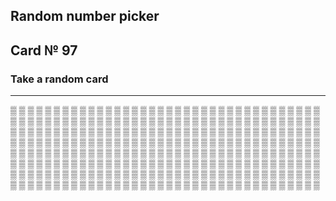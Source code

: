 ## Random number picker 

## Card № 97

### Take a random card
----
[▒](8.md) [▒](2.md) [▒](73.md) [▒](93.md) [▒](23.md) [▒](26.md) [▒](64.md) [▒](88.md) [▒](99.md) [▒](55.md) [▒](95.md) [▒](33.md) [▒](57.md) [▒](20.md) [▒](62.md) [▒](78.md) [▒](39.md) [▒](18.md) [▒](43.md) [▒](39.md) [▒](75.md) [▒](64.md) [▒](29.md) [▒](74.md) [▒](20.md) [▒](11.md) [▒](5.md) [▒](37.md) [▒](33.md) [▒](88.md) [▒](51.md) [▒](41.md) [▒](96.md) [▒](21.md) [▒](96.md) [▒](73.md) [▒](54.md) [▒](35.md) [▒](87.md) [▒](45.md) [▒](41.md) [▒](71.md) [▒](51.md) [▒](29.md) [▒](23.md) [▒](94.md) [▒](75.md) [▒](57.md) [▒](54.md) [▒](15.md) [▒](51.md) [▒](37.md) [▒](30.md) [▒](76.md) [▒](15.md) [▒](71.md) [▒](51.md) [▒](66.md) [▒](4.md) [▒](0.md) [▒](45.md) [▒](48.md) [▒](90.md) [▒](26.md) [▒](25.md) [▒](87.md) [▒](91.md) [▒](67.md) [▒](89.md) [▒](31.md) [▒](47.md) [▒](47.md) [▒](13.md) [▒](66.md) [▒](35.md) [▒](15.md) [▒](98.md) [▒](52.md) [▒](77.md) [▒](84.md) [▒](42.md) [▒](43.md) [▒](50.md) [▒](91.md) [▒](66.md) [▒](59.md) [▒](5.md) [▒](6.md) [▒](75.md) [▒](39.md) [▒](28.md) [▒](97.md) [▒](38.md) [▒](80.md) [▒](88.md) [▒](72.md) [▒](95.md) [▒](34.md) [▒](72.md) [▒](97.md) [▒](24.md) [▒](55.md) [▒](30.md) [▒](5.md) [▒](40.md) [▒](36.md) [▒](64.md) [▒](10.md) [▒](74.md) [▒](30.md) [▒](46.md) [▒](14.md) [▒](17.md) [▒](88.md) [▒](79.md) [▒](1.md) [▒](18.md) [▒](1.md) [▒](64.md) [▒](12.md) [▒](87.md) [▒](20.md) [▒](8.md) [▒](40.md) [▒](1.md) [▒](45.md) [▒](56.md) [▒](37.md) [▒](60.md) [▒](67.md) [▒](36.md) [▒](32.md) [▒](83.md) [▒](66.md) [▒](78.md) [▒](53.md) [▒](12.md) [▒](72.md) [▒](18.md) [▒](60.md) [▒](68.md) [▒](52.md) [▒](28.md) [▒](49.md) [▒](68.md) [▒](40.md) [▒](29.md) [▒](70.md) [▒](92.md) [▒](76.md) [▒](47.md) [▒](59.md) [▒](52.md) [▒](89.md) [▒](7.md) [▒](16.md) [▒](80.md) [▒](37.md) [▒](74.md) [▒](33.md) [▒](24.md) [▒](22.md) [▒](68.md) [▒](84.md) [▒](49.md) [▒](82.md) [▒](61.md) [▒](13.md) [▒](27.md) [▒](19.md) [▒](89.md) [▒](56.md) [▒](69.md) [▒](93.md) [▒](7.md) [▒](65.md) [▒](34.md) [▒](17.md) [▒](43.md) [▒](31.md) [▒](65.md) [▒](82.md) [▒](96.md) [▒](14.md) [▒](6.md) [▒](63.md) [▒](59.md) [▒](46.md) [▒](32.md) [▒](53.md) [▒](24.md) [▒](61.md) [▒](93.md) [▒](29.md) [▒](85.md) [▒](21.md) [▒](63.md) [▒](81.md) [▒](21.md) [▒](4.md) [▒](4.md) [▒](86.md) [▒](38.md) [▒](9.md) [▒](33.md) [▒](12.md) [▒](0.md) [▒](22.md) [▒](3.md) [▒](76.md) [▒](60.md) [▒](20.md) [▒](24.md) [▒](79.md) [▒](95.md) [▒](0.md) [▒](7.md) [▒](9.md) [▒](11.md) [▒](78.md) [▒](61.md) [▒](44.md) [▒](41.md) [▒](56.md) [▒](62.md) [▒](35.md) [▒](14.md) [▒](79.md) [▒](3.md) [▒](48.md) [▒](16.md) [▒](59.md) [▒](83.md) [▒](45.md) [▒](90.md) [▒](41.md) [▒](71.md) [▒](86.md) [▒](98.md) [▒](92.md) [▒](32.md) [▒](32.md) [▒](67.md) [▒](55.md) [▒](70.md) [▒](70.md) [▒](9.md) [▒](10.md) [▒](16.md) [▒](65.md) [▒](27.md) [▒](61.md) [▒](77.md) [▒](84.md) [▒](81.md) [▒](86.md) [▒](80.md) [▒](39.md) [▒](17.md) [▒](73.md) [▒](19.md) [▒](38.md) [▒](56.md) [▒](11.md) [▒](63.md) [▒](23.md) [▒](42.md) [▒](6.md) [▒](13.md) [▒](91.md) [▒](11.md) [▒](95.md) [▒](54.md) [▒](58.md) [▒](55.md) [▒](65.md) [▒](48.md) [▒](94.md) [▒](57.md) [▒](44.md) [▒](30.md) [▒](8.md) [▒](77.md) [▒](58.md) [▒](2.md) [▒](58.md) [▒](31.md) [▒](98.md) 